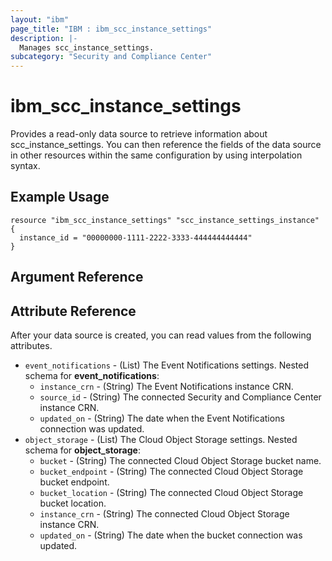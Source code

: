 ```yaml
---
layout: "ibm"
page_title: "IBM : ibm_scc_instance_settings"
description: |-
  Manages scc_instance_settings.
subcategory: "Security and Compliance Center"
---
```


# ibm_scc_instance_settings

Provides a read-only data source to retrieve information about scc_instance_settings. You can then reference the fields of the data source in other resources within the same configuration by using interpolation syntax.


## Example Usage

```hcl
resource "ibm_scc_instance_settings" "scc_instance_settings_instance" {
  instance_id = "00000000-1111-2222-3333-444444444444"
}
```
## Argument Reference


## Attribute Reference

After your data source is created, you can read values from the following attributes.

* `event_notifications` - (List) The Event Notifications settings.
Nested schema for **event_notifications**:
	* `instance_crn` - (String) The Event Notifications instance CRN.
	* `source_id` - (String) The connected Security and Compliance Center instance CRN.
	* `updated_on` - (String) The date when the Event Notifications connection was updated.
* `object_storage` - (List) The Cloud Object Storage settings.
Nested schema for **object_storage**:
	* `bucket` - (String) The connected Cloud Object Storage bucket name.
	* `bucket_endpoint` - (String) The connected Cloud Object Storage bucket endpoint.
	* `bucket_location` - (String) The connected Cloud Object Storage bucket location.
	* `instance_crn` - (String) The connected Cloud Object Storage instance CRN.
	* `updated_on` - (String) The date when the bucket connection was updated.
